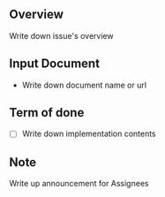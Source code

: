 ## Overview

Write down issue's overview

## Input Document
 
- Write down document name or url

## Term of done

- [ ] Write down implementation contents

## Note

Write up announcement for Assignees